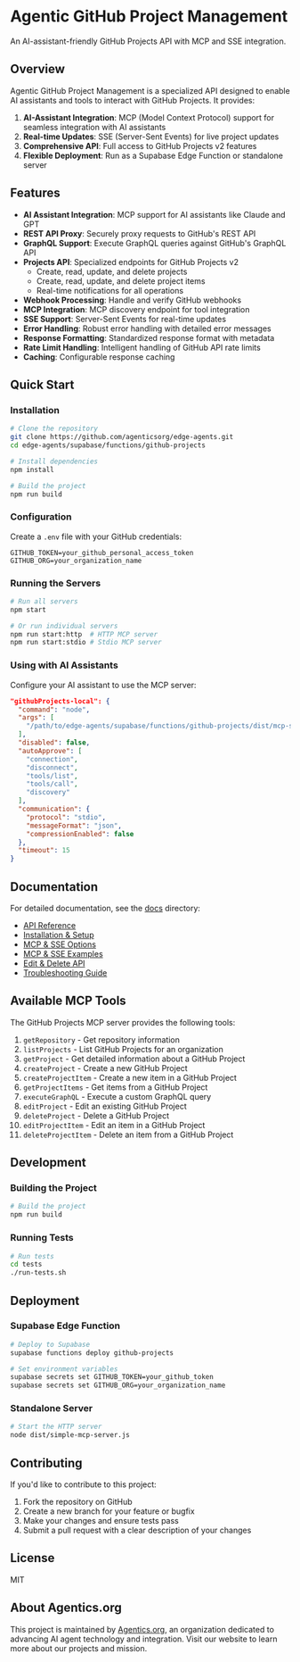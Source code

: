 # Agentic GitHub Project Management

An AI-assistant-friendly GitHub Projects API with MCP and SSE integration.

## Overview

Agentic GitHub Project Management is a specialized API designed to enable AI assistants and tools to interact with GitHub Projects. It provides:

1. **AI-Assistant Integration**: MCP (Model Context Protocol) support for seamless integration with AI assistants
2. **Real-time Updates**: SSE (Server-Sent Events) for live project updates
3. **Comprehensive API**: Full access to GitHub Projects v2 features
4. **Flexible Deployment**: Run as a Supabase Edge Function or standalone server

## Features

- **AI Assistant Integration**: MCP support for AI assistants like Claude and GPT
- **REST API Proxy**: Securely proxy requests to GitHub's REST API
- **GraphQL Support**: Execute GraphQL queries against GitHub's GraphQL API
- **Projects API**: Specialized endpoints for GitHub Projects v2
  - Create, read, update, and delete projects
  - Create, read, update, and delete project items
  - Real-time notifications for all operations
- **Webhook Processing**: Handle and verify GitHub webhooks
- **MCP Integration**: MCP discovery endpoint for tool integration
- **SSE Support**: Server-Sent Events for real-time updates
- **Error Handling**: Robust error handling with detailed error messages
- **Response Formatting**: Standardized response format with metadata
- **Rate Limit Handling**: Intelligent handling of GitHub API rate limits
- **Caching**: Configurable response caching

## Quick Start

### Installation

```bash
# Clone the repository
git clone https://github.com/agenticsorg/edge-agents.git
cd edge-agents/supabase/functions/github-projects

# Install dependencies
npm install

# Build the project
npm run build
```

### Configuration

Create a `.env` file with your GitHub credentials:

```
GITHUB_TOKEN=your_github_personal_access_token
GITHUB_ORG=your_organization_name
```

### Running the Servers

```bash
# Run all servers
npm start

# Or run individual servers
npm run start:http  # HTTP MCP server
npm run start:stdio # Stdio MCP server
```

### Using with AI Assistants

Configure your AI assistant to use the MCP server:

```json
"githubProjects-local": {
  "command": "node",
  "args": [
    "/path/to/edge-agents/supabase/functions/github-projects/dist/mcp-stdio-server.js"
  ],
  "disabled": false,
  "autoApprove": [
    "connection",
    "disconnect",
    "tools/list",
    "tools/call",
    "discovery"
  ],
  "communication": {
    "protocol": "stdio",
    "messageFormat": "json",
    "compressionEnabled": false
  },
  "timeout": 15
}
```

## Documentation

For detailed documentation, see the [docs](./docs) directory:

- [API Reference](./docs/api-reference.md)
- [Installation & Setup](./docs/installation-setup.md)
- [MCP & SSE Options](./docs/mcp-sse-options.md)
- [MCP & SSE Examples](./docs/example-usage-mcp-sse.md)
- [Edit & Delete API](./docs/edit-delete-api.md)
- [Troubleshooting Guide](./docs/troubleshooting-guide.md)

## Available MCP Tools

The GitHub Projects MCP server provides the following tools:

1. `getRepository` - Get repository information
2. `listProjects` - List GitHub Projects for an organization
3. `getProject` - Get detailed information about a GitHub Project
4. `createProject` - Create a new GitHub Project
5. `createProjectItem` - Create a new item in a GitHub Project
6. `getProjectItems` - Get items from a GitHub Project
7. `executeGraphQL` - Execute a custom GraphQL query
8. `editProject` - Edit an existing GitHub Project
9. `deleteProject` - Delete a GitHub Project
10. `editProjectItem` - Edit an item in a GitHub Project
11. `deleteProjectItem` - Delete an item from a GitHub Project

## Development

### Building the Project

```bash
# Build the project
npm run build
```

### Running Tests

```bash
# Run tests
cd tests
./run-tests.sh
```

## Deployment

### Supabase Edge Function

```bash
# Deploy to Supabase
supabase functions deploy github-projects

# Set environment variables
supabase secrets set GITHUB_TOKEN=your_github_token
supabase secrets set GITHUB_ORG=your_organization_name
```

### Standalone Server

```bash
# Start the HTTP server
node dist/simple-mcp-server.js
```

## Contributing

If you'd like to contribute to this project:

1. Fork the repository on GitHub
2. Create a new branch for your feature or bugfix
3. Make your changes and ensure tests pass
4. Submit a pull request with a clear description of your changes

## License

MIT

## About Agentics.org

This project is maintained by [Agentics.org](https://agentics.org), an organization dedicated to advancing AI agent technology and integration. Visit our website to learn more about our projects and mission.